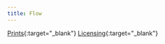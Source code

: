 ```yaml
---
title: Flow
---
```

[Prints](https://pixels.com/featured/flow-brady-lane.html){:target="_blank"}
[Licensing](https://licensing.pixels.com/featured/flow-brady-lane.html){:target="_blank"}